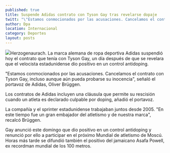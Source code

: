 ```yaml
---
published: true
title: Suspende Adidas contrato con Tyson Gay tras revelarse dopaje
twitt: "\"Estamos conmocionados por las acusaciones. Cancelamos el contrato con Tyson Gay, incluso aunque aún pueda probarse su inocencia\", señaló el portavoz de Adidas, Oliver Brüggen."
author: Dpa
location: Internacional
category: Deportes
layout: posts
---
```


![](http://i.imgur.com/uulbF0Xm.jpg)Herzogenaurach. La marca alemana de ropa deportiva Adidas suspendió hoy el contrato que tenía con Tyson Gay, un día después de que se revelara que el velocista estadunidense dio positivo en un control antidoping.

"Estamos conmocionados por las acusaciones. Cancelamos el contrato con Tyson Gay, incluso aunque aún pueda probarse su inocencia", señaló el portavoz de Adidas, Oliver Brüggen.

Los contratos de Adidas incluyen una cláusula que permite su rescisión cuando un atleta es declarado culpable por doping, añadió el portavoz.

La compañía y el sprinter estadunidense trabajaban juntos desde 2005. "En este tiempo fue un gran embajador del atletismo y de nuestra marca", recalcó Brüggen.

Gay anunció este domingo que dio positivo en un control antidoping y renunció por ello a participar en el próximo Mundial de atletismo de Moscú. Horas más tarde se difundió también el positivo del jamaicano Asafa Powell, ex recordman mundial de los 100 metros.
